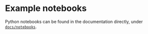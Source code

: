# Example notebooks

Python notebooks can be found in the documentation directly, under [`docs/notebooks`](docs/notebooks).
